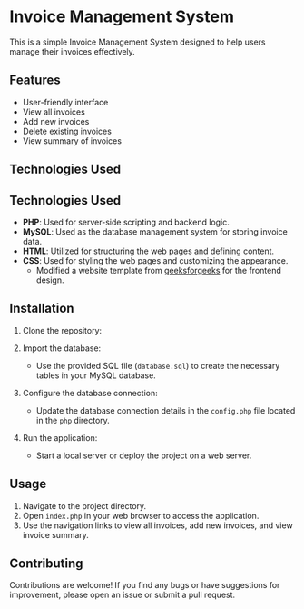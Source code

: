 # Invoice Management System

This is a simple Invoice Management System designed to help users manage their invoices effectively.

## Features

- User-friendly interface
- View all invoices
- Add new invoices
- Delete existing invoices
- View summary of invoices

## Technologies Used

## Technologies Used

- **PHP**: Used for server-side scripting and backend logic.
- **MySQL**: Used as the database management system for storing invoice data.
- **HTML**: Utilized for structuring the web pages and defining content.
- **CSS**: Used for styling the web pages and customizing the appearance.
  - Modified a website template from [geeksforgeeks](https://www.geeksforgeeks.org/build-an-e-commerce-web-application-using-html-css-php-and-hosted-using-xampp/) for the frontend design.


## Installation

1. Clone the repository:


2. Import the database:

   - Use the provided SQL file (`database.sql`) to create the necessary tables in your MySQL database.

3. Configure the database connection:

   - Update the database connection details in the `config.php` file located in the `php` directory.

4. Run the application:

   - Start a local server or deploy the project on a web server.

## Usage

1. Navigate to the project directory.
2. Open `index.php` in your web browser to access the application.
3. Use the navigation links to view all invoices, add new invoices, and view invoice summary.

## Contributing

Contributions are welcome! If you find any bugs or have suggestions for improvement, please open an issue or submit a pull request.
